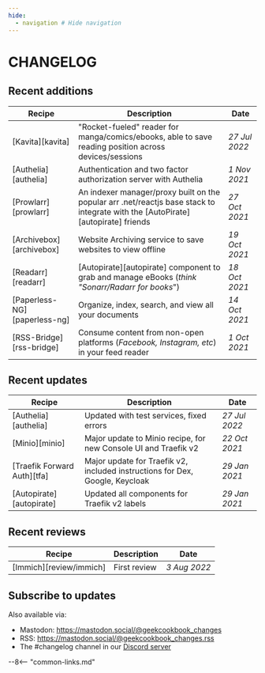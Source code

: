 ```yaml
---
hide:
  - navigation # Hide navigation
---
```

# CHANGELOG

## Recent additions

Recipe                   | Description                                                                                                      | Date
-------------------------|------------------------------------------------------------------------------------------------------------------|--------------
[Kavita][kavita] | "Rocket-fueled" reader for manga/comics/ebooks, able to save reading position across devices/sessions      | _27 Jul 2022_
[Authelia][authelia] | Authentication and two factor authorization server with Authelia      | _1 Nov 2021_
[Prowlarr][prowlarr]     | An indexer manager/proxy built on the popular arr .net/reactjs base stack to integrate with the [AutoPirate][autopirate] friends | _27 Oct 2021_
[Archivebox][archivebox] | Website Archiving service to save websites to view offline      | _19 Oct 2021_
[Readarr][readarr] | [Autopirate][autopirate] component to grab and manage eBooks (*think "Sonarr/Radarr for books*")                     | _18 Oct 2021_
[Paperless-NG][paperless-ng] | Organize, index, search, and view all your documents                         | _14 Oct 2021_
[RSS-Bridge][rss-bridge] | Consume content from non-open platforms (*Facebook, Instagram, etc*) in your feed reader                         | _1 Oct 2021_

## Recent updates

Recipe                      | Description                                                                     | Date
----------------------------|---------------------------------------------------------------------------------|--------------
[Authelia][authelia] | Updated with test services, fixed errors      | _27 Jul 2022_
[Minio][minio] | Major update to Minio recipe, for new Console UI and Traefik v2      | _22 Oct 2021_
[Traefik Forward Auth][tfa] | Major update for Traefik v2, included instructions for Dex, Google, Keycloak    | _29 Jan 2021_
[Autopirate][autopirate]    | Updated all components for Traefik v2 labels                                    | _29 Jan 2021_

## Recent reviews

Recipe                      | Description                                                                     | Date
----------------------------|---------------------------------------------------------------------------------|--------------
[Immich][review/immich] | First review      | _3 Aug 2022_

## Subscribe to updates

<div class="rm-area-subscribe-to-recipe"></div>

Also available via:

* Mastodon: <https://mastodon.social/@geekcookbook_changes>
* RSS: <https://mastodon.social/@geekcookbook_changes.rss>
* The #changelog channel in our [Discord server](http://chat.funkypenguin.co.nz)

--8<-- "common-links.md"
